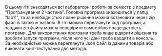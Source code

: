 В цьому гіті знаходяться всі лабораторні роботи за семестр з предмету "Програмування 2 частина".
Головна програма знаходиться у папці "lab11", та за необхідністью повне рішення можна встановити через zip файл із такою ж назвою.
В гіті можна переглянути код програми, а завдяки zip файлу можна перевірити самостійно працездатність програми.
Для використання програми треба лише відкрити рішення та зробити запуск програми, після чого усі дані треба вводити в консоль.
За необхідністью можна переглянути Json файл із даними товарів або виконати юніт-тестування для методів.
